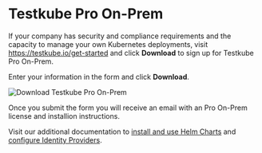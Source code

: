 # Testkube Pro On-Prem

If your company has security and compliance requirements and the capacity to manage your own Kubernetes deployments, visit https://testkube.io/get-started and click **Download** to sign up for Testkube Pro On-Prem.

Enter your information in the form and click **Download**.

![Download Testkube Pro On-Prem](../../img/enterprise-download-form.png)

Once you submit the form you will receive an email with an Pro On-Prem license and installion instructions.

Visit our additional documentation to [install and use Helm Charts](https://docs.testkube.io/testkube-pro-on-prem/articles/usage-guide) and [configure Identity Providers](https://docs.testkube.io/testkube-pro-on-prem/articles/auth).
